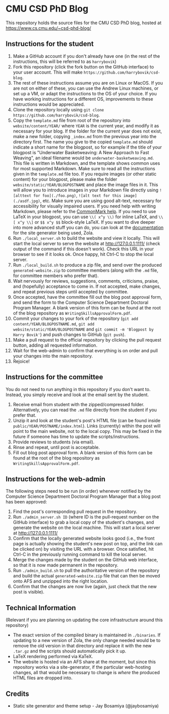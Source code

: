# CMU CSD PhD Blog

This repository holds the source files for the CMU CSD PhD blog,
hosted at https://www.cs.cmu.edu/~csd-phd-blog/

## Instructions for the student

1. Make a GitHub account if you don't already have one (in the rest of
   the instructions, this will be referred to as `harrybovik`)
2. Fork this repository (click the fork button on the GitHub
   interface) to your user account. This will make
   `https://github.com/harrybovik/csd-blog`.
3. The rest of these instructions assume you are on Linux or MacOS. If
   you are not on either of these, you can use the Andrew Linux
   machines, or set up a VM, or adapt the instructions to the OS of
   your choice. If you have working instructions for a different OS,
   improvements to these instructions would be appreciated.
4. Clone the repository locally using `git clone
   https://github.com/harrybovik/csd-blog`.
5. Copy the `template.md` file from root of the repository into
   `website/content/YEAR/` where `YEAR` is the current year, and
   modify it as necessary for your blog. If the folder for the current
   year does not exist, make a new folder, copying `_index.md` from
   the previous year into the directory first. The name you give to
   the copied `template.md` should indicate a short name for the
   blogpost, so for example if the title of your blogpost is
   "Underwater Basketweaving: A New Approach to Fast Weaving", an
   ideal filename would be `underwater-basketweaving.md`. This file is
   written in Markdown, and the template shows common uses for most
   supported Markdown. Make sure to read all the instructions given in
   the `template.md` file too. If you require images (or other static
   content) for your blogpost, please make the folder
   `website/static/YEAR/BLOGPOSTNAME` and place the image files in
   it. This will allow you to introduce images in your Markdown file
   directly using `![alttext for foo](./foo.png)`, `![alt text for
   this image](./asdf.jpg)`, etc. Make sure you are using good
   alt-text, necessary for accessibility for visually impaired
   users. If you need help with writing Markdown, please refer to the
   [CommonMark help](https://commonmark.org/help/). If you need to use
   LaTeX in your blogpost, you can use `\\( x^y \\)` for inline LaTeX,
   and `\\[ x^y \\]` or `$$ x^y $$` block-style LaTeX. If you want to
   dive deeper into more advanced stuff you can do, you can look at
   the [documentation](https://www.getzola.org/documentation/) for the
   site generator being used, Zola.
6. Run `./local_server.sh` to build the website and view it
   locally. This will start the local server to serve the website at
   http://127.0.0.1:1111/ (check output of the command if this doesn't
   work). Check this URL in your browser to see if it looks ok. Once
   happy, hit Ctrl-C to stop the local server.
7. Run `./local_build.sh` to produce a zip file, and send over the
   produced `generated-website.zip` to committee members (along with
   the `.md` file, for committee members who prefer that).
8. Wait nervously for reviews, suggestions, comments, criticisms,
   praise, and (hopefully) acceptance to come in. If not accepted,
   make changes, and repeat previous steps until accepted by
   committee.
9. Once accepted, have the committee fill out the blog post approval form,
   and send the form to the Computer Science Department Doctoral
   Program Manager. A blank version of this form can be found at the
   root of the blog repository as `WritingSkillsApprovalForm.pdf`.
10. Commit your changes to your fork of the repository (`git add
    content/YEAR/BLOGPOSTNAME.md`, `git add
    website/static/YEAR/BLOGPOSTNAME` and `git commit -m 'Blogpost by
    Harry Bovik'`) and push changes to GitHub (`git push`).
11. Make a pull request to the official repository by clicking the
    pull request button, adding all requested information.
12. Wait for the web-admin to confirm that everything is on order and
    pull your changes into the main repository.
13. Rejoice!

## Instructions for the committee

You do not need to run anything in this repository if you don't want
to. Instead, you simply receive and look at the email sent by the
student.

1. Receive email from student with the zipped/compressed
   folder. Alternatively, you can read the `.md` file directly from
   the student if you prefer that.
2. Unzip it and look at the student's post's HTML file (can be found
   inside `public/YEAR/POSTNAME/index.html`). Links (currently) within
   the post will point to the main website, not to the local
   copy. This may be fixed in the future if someone has time to update
   the scripts/instructions.
3. Provide reviews to students (via email).
4. Rinse and repeat, until post is acceptable.
5. Fill out blog post approval form. A blank version of this form can
   be found at the root of the blog repository as
   `WritingSkillsApprovalForm.pdf`.

## Instructions for the web-admin

The following steps need to be run (in order) whenever notified by
the Computer Science Department Doctoral Program Manager that a
blog post has been approved:

1. Find the post's corresponding pull request in the repository.
2. Run `./admin_server.sh ID` (where ID is the pull-request number on
   the GitHub interface) to grab a local copy of the student's
   changes, and generate the website on the local machine. This will
   start a local server at http://127.0.0.1:1111/
3. Confirm that the locally generated website looks good (i.e., the
   front page is actually showing the student's new post on top, and
   the link can be clicked on) by visiting the URL with a
   browser. Once satisfied, hit Ctrl-C in the previously running
   command to kill the local server.
4. Merge the changes made by the student on the GitHub web interface,
   so that it is now made permanent in the repository.
5. Run `./admin_build.sh` to pull the authoritative version of the
   repository and build the actual `generated-website.zip` file that
   can then be moved onto AFS and unzipped into the right location.
6. Confirm that the changes are now live (again, just check that the
   new post is visible).

## Technical Information

(Relevant if you are planning on updating the core infrastructure
 around this repository)

+ The exact version of the compiled binary is maintained in
  `./binaries`. If updating to a new version of Zola, the only change
  needed would be to remove the old version in that directory and
  replace it with the new `.tar.gz` and the scripts should
  automatically pick it up.
+ LaTeX rendering performed via KaTeX.
+ The website is hosted via an AFS share at the moment, but since this
  repository works via a site-generator, if the particular web-hosting
  changes, all that would be necessary to change is _where_ the
  produced HTML files are dropped into.

## Credits

- Static site generator and theme setup - Jay Bosamiya (@jaybosamiya)

